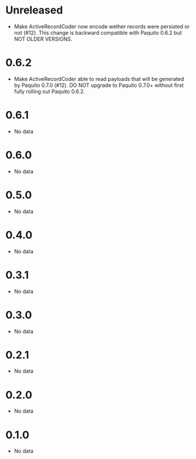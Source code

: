# Unreleased

* Make ActiveRecordCoder now encode wether records were persisted or not (#12).
  This change is backward compatible with Paquito 0.6.2 but NOT OLDER VERSIONS.

# 0.6.2

* Make ActiveRecordCoder able to read payloads that will be generated by Paquito 0.7.0 (#12).
  DO NOT upgrade to Paquito 0.7.0+ without first fully rolling out Paquito 0.6.2.

# 0.6.1

* No data

# 0.6.0

* No data

# 0.5.0

* No data

# 0.4.0

* No data

# 0.3.1

* No data

# 0.3.0

* No data

# 0.2.1

* No data

# 0.2.0

* No data

# 0.1.0

* No data
